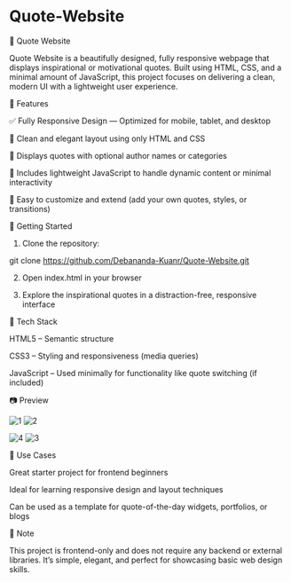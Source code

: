 # Quote-Website
📝 Quote Website

Quote Website is a beautifully designed, fully responsive webpage that displays inspirational or motivational quotes. Built using HTML, CSS, and a minimal amount of JavaScript, this project focuses on delivering a clean, modern UI with a lightweight user experience.

🌟 Features

✅ Fully Responsive Design — Optimized for mobile, tablet, and desktop

🎨 Clean and elegant layout using only HTML and CSS

💬 Displays quotes with optional author names or categories

🧠 Includes lightweight JavaScript to handle dynamic content or minimal interactivity

🔧 Easy to customize and extend (add your own quotes, styles, or transitions)


🚀 Getting Started

1. Clone the repository:

git clone https://github.com/Debananda-Kuanr/Quote-Website.git


2. Open index.html in your browser


3. Explore the inspirational quotes in a distraction-free, responsive interface



📌 Tech Stack

HTML5 – Semantic structure

CSS3 – Styling and responsiveness (media queries)

JavaScript – Used minimally for functionality like quote switching (if included)


📷 Preview

![1](https://github.com/user-attachments/assets/ffe45133-e606-4fa7-9a37-275971fe0d89)
![2](https://github.com/user-attachments/assets/77b855d9-9bce-415f-bf24-aec97ed675c2)

![4](https://github.com/user-attachments/assets/1ac69e0a-e05b-47ba-8a18-69e899a3f0cb)
![3](https://github.com/user-attachments/assets/b7a43b31-bf58-487d-ae38-ffdf6b680db6)









🎯 Use Cases

Great starter project for frontend beginners

Ideal for learning responsive design and layout techniques

Can be used as a template for quote-of-the-day widgets, portfolios, or blogs


📎 Note

This project is frontend-only and does not require any backend or external libraries. It’s simple, elegant, and perfect for showcasing basic web design skills.
